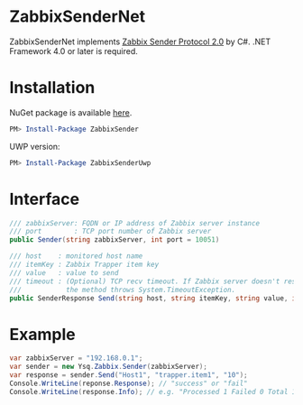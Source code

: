# ZabbixSenderNet
ZabbixSenderNet implements [Zabbix Sender Protocol 2.0](https://www.zabbix.org/wiki/Docs/protocols/zabbix_sender/2.0) by C#. .NET Framework 4.0 or later is required.

# Installation

NuGet package is available [here](https://www.nuget.org/packages/ZabbixSender/).

```PowerShell
PM> Install-Package ZabbixSender
```

UWP version:

```PowerShell
PM> Install-Package ZabbixSenderUwp
```

# Interface
```C#
/// zabbixServer: FQDN or IP address of Zabbix server instance 
/// port        : TCP port number of Zabbix server
public Sender(string zabbixServer, int port = 10051)

/// host    : monitored host name
/// itemKey : Zabbix Trapper item key
/// value   : value to send
/// timeout : (Optional) TCP recv timeout. If Zabbix server doesn't respond the request, 
///           the method throws System.TimeoutException.
public SenderResponse Send(string host, string itemKey, string value, int timeout = 500)
```
# Example

```C#
var zabbixServer = "192.168.0.1";
var sender = new Ysq.Zabbix.Sender(zabbixServer);
var response = sender.Send("Host1", "trapper.item1", "10");
Console.WriteLine(reponse.Response); // "success" or "fail"
Console.WriteLine(response.Info); // e.g. "Processed 1 Failed 0 Total 1 Seconds spent 0.000253"
```
